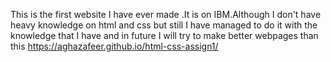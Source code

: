 This is the first website I have ever made .It is on IBM.Although I don't have heavy knowledge on html and css but still I have managed to do it with the knowledge that I have and in future I will try to make better webpages than this
https://aghazafeer.github.io/html-css-assign1/
